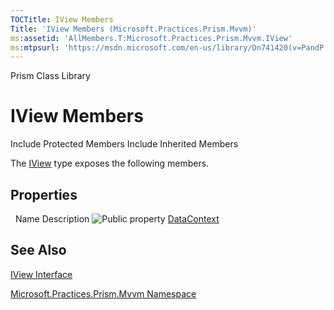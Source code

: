 ```yaml
---
TOCTitle: IView Members
Title: 'IView Members (Microsoft.Practices.Prism.Mvvm)'
ms:assetid: 'AllMembers.T:Microsoft.Practices.Prism.Mvvm.IView'
ms:mtpsurl: 'https://msdn.microsoft.com/en-us/library/Dn741420(v=PandP.50)'
---
```


Prism Class Library

IView Members
=============

Include Protected Members
Include Inherited Members

The [IView](https://msdn.microsoft.com/t:microsoft.practices.prism.mvvm.iview) type exposes the following members.

Properties
----------

<span id="propertyTableToggle"></span>
 
Name
Description
![](https://msdn.microsoft.com/en-us/Dn741420.pubproperty(en-us,PandP.50).gif "Public property")
[DataContext](https://msdn.microsoft.com/p:microsoft.practices.prism.mvvm.iview.datacontext)

See Also
--------

<span id="seeAlsoToggle"></span>
[IView Interface](https://msdn.microsoft.com/t:microsoft.practices.prism.mvvm.iview)

[Microsoft.Practices.Prism.Mvvm Namespace](https://msdn.microsoft.com/n:microsoft.practices.prism.mvvm)
